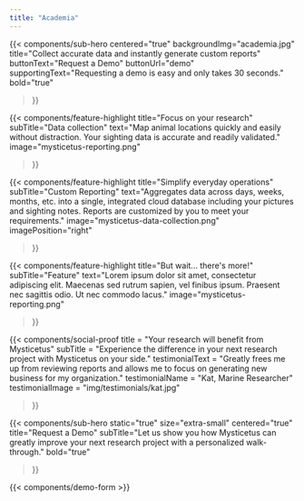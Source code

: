 ```yaml
---
title: "Academia"
---
```


{{< components/sub-hero
	centered="true"
	backgroundImg="academia.jpg"
	title="Collect accurate data and instantly generate custom reports"
	buttonText="Request a Demo"
	buttonUrl="demo"
	supportingText="Requesting a demo is easy and only takes 30 seconds."
	bold="true"
>}}

{{< components/feature-highlight
	title="Focus on your research"
	subTitle="Data collection"
	text="Map animal locations quickly and easily without distraction. Your sighting data is accurate and readily validated."
	image="mysticetus-reporting.png"
>}}

{{< components/feature-highlight
	title="Simplify everyday operations"
	subTitle="Custom Reporting"
	text="Aggregates data across days, weeks, months, etc. into a single, integrated cloud database including your pictures and sighting notes. Reports are customized by you to meet your requirements."
	image="mysticetus-data-collection.png"
	imagePosition="right"
>}}

{{< components/feature-highlight
	title="But wait... there's more!"
	subTitle="Feature"
	text="Lorem ipsum dolor sit amet, consectetur adipiscing elit. Maecenas sed rutrum sapien, vel finibus ipsum. Praesent nec sagittis odio. Ut nec commodo lacus."
	image="mysticetus-reporting.png"
>}}

{{< components/social-proof 
	title = "Your research will benefit from Mysticetus"
	subTitle = "Experience the difference in your next research project with Mysticetus on your side."
	testimonialText = "Greatly frees me up from reviewing reports and allows me to focus on generating new business for my organization."
	testimonialName = "Kat, Marine Researcher"
	testimonialImage = "img/testimonials/kat.jpg"
>}}

{{< components/sub-hero
	static="true"
	size="extra-small"
	centered="true"
	title="Request a Demo"
	subTitle="Let us show you how Mysticetus can greatly improve your next research project with a personalized walk-through."
	bold="true"
>}}

{{< components/demo-form >}}